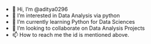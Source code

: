- 👋 Hi, I’m @aditya0296
- 👀 I’m interested in Data Analysis via python
- 🌱 I’m currently learning Python for Data Sciences 
- 💞️ I’m looking to collaborate on Data Analysis Projects
- 📫 How to reach me the id is mentioned above.

<!---
aditya0296/aditya0296 is a ✨ special ✨ repository because its `README.md` (this file) appears on your GitHub profile.
You can click the Preview link to take a look at your changes.
--->

